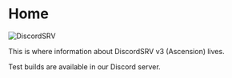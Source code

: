 # Home

![DiscordSRV](/images/discordsrv_logo_stroke.png)

<div id="center">

This is where information about DiscordSRV v3 (Ascension) lives.

Test builds are available in our Discord server.

</div>
